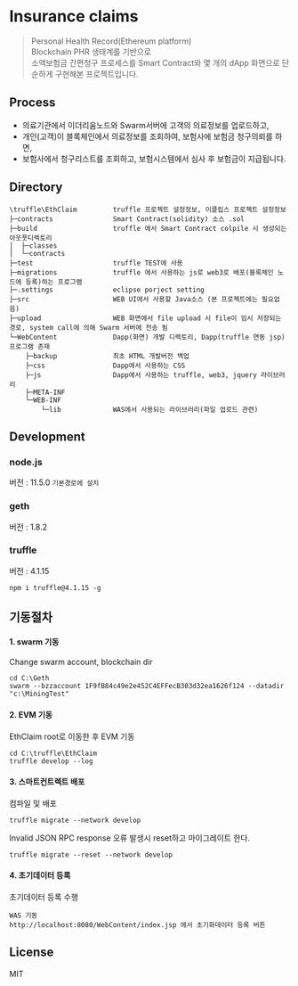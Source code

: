 # Insurance claims

> Personal Health Record(Ethereum  platform)  
> Blockchain PHR 생태계를 기반으로  
> 소액보험금 간편청구 프로세스를 Smart Contract와 몇 개의 dApp 화면으로 단순하게 구현해본 프로젝트입니다.

## Process

- 의료기관에서 이더리움노드와 Swarm서버에 고객의 의료정보를 업로드하고,  
- 개인(고객)이 블록체인에서 의료정보를 조회하여, 보험사에 보험금 청구의뢰를 하면,  
- 보험사에서 청구리스트를 조회하고, 보험시스템에서 심사 후 보험금이 지급됩니다.  

## Directory
```
\truffle\EthClaim         truffle 프로젝트 설정정보, 이클립스 프로젝트 설정정보  
├─contracts               Smart Contract(solidity) 소스 .sol  
├─build                   truffle 에서 Smart Contract colpile 시 생성되는 아웃풋디렉토리  
│  ├─classes  
│  └─contracts  
├─test                    truffle TEST에 사용  
├─migrations              truffle 에서 사용하는 js로 web3로 배포(블록체인 노드에 등록)하는 프로그램  
├─.settings               eclipse porject setting  
├─src                     WEB UI에서 사용할 Java소스 (본 프로젝트에는 필요없음)  
├─upload                  WEB 화면에서 file upload 시 file이 임시 저장되는 경로, system call에 의해 Swarm 서버에 전송 됨  
└─WebContent              Dapp(화면) 개발 디렉토리, Dapp(truffle 연동 jsp)프로그램 존재  
    ├─backup              최초 HTML 개발버전 백업  
    ├─css                 Dapp에서 사용하는 CSS  
    ├─js                  Dapp에서 사용하는 truffle, web3, jquery 라이브러리  
    ├─META-INF              
    └─WEB-INF               
        └─lib             WAS에서 사용되는 라이브러리(파일 업로드 관련)  
```

## Development

### node.js
버전 : 11.5.0  `기본경로에 설치`  

### geth
버전 : 1.8.2  

### truffle
버전 : 4.1.15 
```
npm i truffle@4.1.15 -g
```

## 기동절차

#### 1. swarm 기동
Change swarm account, blockchain dir
```
cd C:\Geth
swarm --bzzaccount 1F9fB84c49e2e452C4EFFecB303d32ea1626f124 --datadir "c:\MiningTest" 
```
#### 2. EVM 기동
EthClaim root로 이동한 후 EVM 기동
```
cd C:\truffle\EthClaim  
truffle develop --log
```
#### 3. 스마트컨트렉트 배포
컴파일 및 배포
```
truffle migrate --network develop
```
Invalid JSON RPC response 오류 발생시 reset하고 마이그레이트 한다.
```
truffle migrate --reset --network develop
```

#### 4. 초기데이터 등록
초기데이터 등록 수행
```
WAS 기동
http://localhost:8080/WebContent/index.jsp 에서 초기화데이터 등록 버튼
```

## License
MIT

